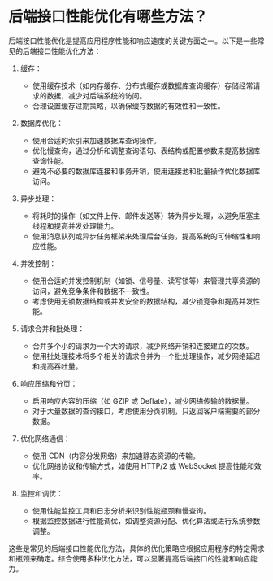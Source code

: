 # 后端接口性能优化有哪些方法？
后端接口性能优化是提高应用程序性能和响应速度的关键方面之一。以下是一些常见的后端接口性能优化方法：

1. 缓存：
   - 使用缓存技术（如内存缓存、分布式缓存或数据库查询缓存）存储经常请求的数据，减少对后端系统的访问。
   - 合理设置缓存过期策略，以确保缓存数据的有效性和一致性。

2. 数据库优化：
   - 使用合适的索引来加速数据库查询操作。
   - 优化慢查询，通过分析和调整查询语句、表结构或配置参数来提高数据库查询性能。
   - 避免不必要的数据库连接和事务开销，使用连接池和批量操作优化数据库访问。

3. 异步处理：
   - 将耗时的操作（如文件上传、邮件发送等）转为异步处理，以避免阻塞主线程和提高并发处理能力。
   - 使用消息队列或异步任务框架来处理后台任务，提高系统的可伸缩性和响应性能。

4. 并发控制：
   - 使用合适的并发控制机制（如锁、信号量、读写锁等）来管理共享资源的访问，避免竞争条件和数据不一致性。
   - 考虑使用无锁数据结构或并发安全的数据结构，减少锁竞争和提高并发性能。

5. 请求合并和批处理：
   - 合并多个小的请求为一个大的请求，减少网络开销和连接建立的次数。
   - 使用批处理技术将多个相关的请求合并为一个批处理操作，减少网络延迟和提高吞吐量。

6. 响应压缩和分页：
   - 启用响应内容的压缩（如 GZIP 或 Deflate），减少网络传输的数据量。
   - 对于大量数据的查询接口，考虑使用分页机制，只返回客户端需要的部分数据。

7. 优化网络通信：
   - 使用 CDN（内容分发网络）来加速静态资源的传输。
   - 优化网络协议和传输方式，如使用 HTTP/2 或 WebSocket 提高性能和效率。

8. 监控和调优：
   - 使用性能监控工具和日志分析来识别性能瓶颈和慢查询。
   - 根据监控数据进行性能调优，如调整资源分配、优化算法或进行系统参数调整。

这些是常见的后端接口性能优化方法，具体的优化策略应根据应用程序的特定需求和瓶颈来确定。综合使用多种优化方法，可以显著提高后端接口的性能和响应能力。
